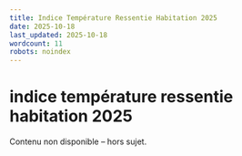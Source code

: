 ```yaml
---
title: Indice Température Ressentie Habitation 2025
date: 2025-10-18
last_updated: 2025-10-18
wordcount: 11
robots: noindex
---
```


# indice température ressentie habitation 2025

Contenu non disponible – hors sujet.